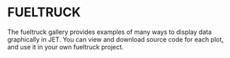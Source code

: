 FUELTRUCK
=======================
The fueltruck gallery provides examples of many ways to display data graphically in JET. You can view and download source code for each plot[.](#tJ56paHR0cHM6Ly9qZXQtdGViZnVlbC5yaGNsb3VkLmNvbS8=8TcV) and use it in your own fueltruck project.